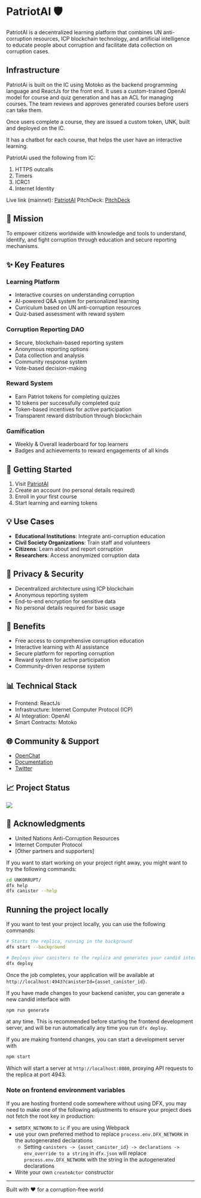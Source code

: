 # PatriotAI 🛡️

PatriotAI is a decentralized learning platform that combines UN anti-corruption resources, ICP blockchain technology, and artificial intelligence to educate people about corruption and facilitate data collection on corruption cases.

## Infrastructure

PatriotAi is built on the IC using Motoko as the backend programming language and ReactJs for the front end. It uses a custom-trained OpenAI model for course and quiz generation and has an ACL for managing courses. The team reviews and approves generated courses before users can take them.

Once users complete a course, they are issued a custom token, UNK, built and deployed on the IC.

It has a chatbot for each course, that helps the user have an interactive learning.

PatriotAi used the following from IC:

1. HTTPS outcalls
2. Timers
3. ICRC1
4. Internet Identity

Live link (mainnet): [PatriotAI](https://kzwfs-haaaa-aaaak-ak3uq-cai.icp0.io)
PitchDeck: [PitchDeck](https://shorturl.at/Gx6k7)

## 🎯 Mission

To empower citizens worldwide with knowledge and tools to understand, identify, and fight corruption through education and secure reporting mechanisms.

## ✨ Key Features

### Learning Platform

- Interactive courses on understanding corruption
- AI-powered Q&A system for personalized learning
- Curriculum based on UN anti-corruption resources
- Quiz-based assessment with reward system

### Corruption Reporting DAO

- Secure, blockchain-based reporting system
- Anonymous reporting options
- Data collection and analysis
- Community response system
- Vote-based decision-making

### Reward System

- Earn Patriot tokens for completing quizzes
- 10 tokens per successfully completed quiz
- Token-based incentives for active participation
- Transparent reward distribution through blockchain

### Gamification

- Weekly & Overall leaderboard for top learners
- Badges and achievements to reward engagements of all kinds

## 🚀 Getting Started

1. Visit [PatriotAI](https://kzwfs-haaaa-aaaak-ak3uq-cai.icp0.io/)
2. Create an account (no personal details required)
3. Enroll in your first course
4. Start learning and earning tokens

## 💡 Use Cases

- **Educational Institutions**: Integrate anti-corruption education
- **Civil Society Organizations**: Train staff and volunteers
- **Citizens**: Learn about and report corruption
- **Researchers**: Access anonymized corruption data

## 🔐 Privacy & Security

- Decentralized architecture using ICP blockchain
- Anonymous reporting system
- End-to-end encryption for sensitive data
- No personal details required for basic usage

## 🌟 Benefits

- Free access to comprehensive corruption education
- Interactive learning with AI assistance
- Secure platform for reporting corruption
- Reward system for active participation
- Community-driven response system

## 📊 Technical Stack

- Frontend: ReactJs
- Infrastructure: Internet Computer Protocol (ICP)
- AI Integration: OpenAI
- Smart Contracts: Motoko

## 🌐 Community & Support

- [OpenChat](https://oc.app/group/gew2y-xqaaa-aaaar-blh4a-cai/?ref=fs5fq-eqaaa-aaaar-a27ca-cai&code=2e22cbdcc1bed49e)
- [Documentation](https://kzwfs-haaaa-aaaak-ak3uq-cai.icp0.io/)
- [Twitter](https://x.com/UnkorruptAI)

## 📈 Project Status

![](docs/patroitai.svg)

## 🙏 Acknowledgments

- United Nations Anti-Corruption Resources
- Internet Computer Protocol
- [Other partners and supporters]

If you want to start working on your project right away, you might want to try the following commands:

```bash
cd UNKORRUPT/
dfx help
dfx canister --help
```

## Running the project locally

If you want to test your project locally, you can use the following commands:

```bash
# Starts the replica, running in the background
dfx start --background

# Deploys your canisters to the replica and generates your candid interface
dfx deploy
```

Once the job completes, your application will be available at `http://localhost:4943?canisterId={asset_canister_id}`.

If you have made changes to your backend canister, you can generate a new candid interface with

```bash
npm run generate
```

at any time. This is recommended before starting the frontend development server, and will be run automatically any time you run `dfx deploy`.

If you are making frontend changes, you can start a development server with

```bash
npm start
```

Which will start a server at `http://localhost:8080`, proxying API requests to the replica at port 4943.

### Note on frontend environment variables

If you are hosting frontend code somewhere without using DFX, you may need to make one of the following adjustments to ensure your project does not fetch the root key in production:

- set`DFX_NETWORK` to `ic` if you are using Webpack
- use your own preferred method to replace `process.env.DFX_NETWORK` in the autogenerated declarations
  - Setting `canisters -> {asset_canister_id} -> declarations -> env_override to a string` in `dfx.json` will replace `process.env.DFX_NETWORK` with the string in the autogenerated declarations
- Write your own `createActor` constructor

---

Built with ❤️ for a corruption-free world
